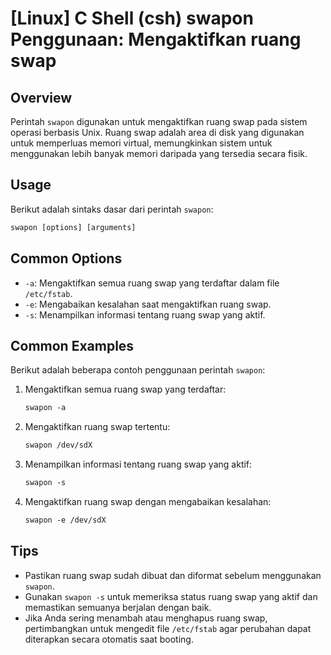 # [Linux] C Shell (csh) swapon Penggunaan: Mengaktifkan ruang swap

## Overview
Perintah `swapon` digunakan untuk mengaktifkan ruang swap pada sistem operasi berbasis Unix. Ruang swap adalah area di disk yang digunakan untuk memperluas memori virtual, memungkinkan sistem untuk menggunakan lebih banyak memori daripada yang tersedia secara fisik.

## Usage
Berikut adalah sintaks dasar dari perintah `swapon`:

```csh
swapon [options] [arguments]
```

## Common Options
- `-a`: Mengaktifkan semua ruang swap yang terdaftar dalam file `/etc/fstab`.
- `-e`: Mengabaikan kesalahan saat mengaktifkan ruang swap.
- `-s`: Menampilkan informasi tentang ruang swap yang aktif.

## Common Examples
Berikut adalah beberapa contoh penggunaan perintah `swapon`:

1. Mengaktifkan semua ruang swap yang terdaftar:
   ```csh
   swapon -a
   ```

2. Mengaktifkan ruang swap tertentu:
   ```csh
   swapon /dev/sdX
   ```

3. Menampilkan informasi tentang ruang swap yang aktif:
   ```csh
   swapon -s
   ```

4. Mengaktifkan ruang swap dengan mengabaikan kesalahan:
   ```csh
   swapon -e /dev/sdX
   ```

## Tips
- Pastikan ruang swap sudah dibuat dan diformat sebelum menggunakan `swapon`.
- Gunakan `swapon -s` untuk memeriksa status ruang swap yang aktif dan memastikan semuanya berjalan dengan baik.
- Jika Anda sering menambah atau menghapus ruang swap, pertimbangkan untuk mengedit file `/etc/fstab` agar perubahan dapat diterapkan secara otomatis saat booting.